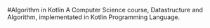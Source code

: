 #Algorithm in Kotlin
A Computer Science course, Datastructure and Algorithm, implementated in Kotlin Programming Language.
